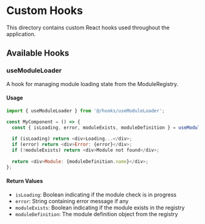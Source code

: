 # Custom Hooks

This directory contains custom React hooks used throughout the application.

## Available Hooks

### useModuleLoader
A hook for managing module loading state from the ModuleRegistry.

#### Usage
```javascript
import { useModuleLoader } from '@/hooks/useModuleLoader';

const MyComponent = () => {
  const { isLoading, error, moduleExists, moduleDefinition } = useModuleLoader('warehouse-mgmt');
  
  if (isLoading) return <div>Loading...</div>;
  if (error) return <div>Error: {error}</div>;
  if (!moduleExists) return <div>Module not found</div>;
  
  return <div>Module: {moduleDefinition.name}</div>;
};
```

#### Return Values
- `isLoading`: Boolean indicating if the module check is in progress
- `error`: String containing error message if any
- `moduleExists`: Boolean indicating if the module exists in the registry
- `moduleDefinition`: The module definition object from the registry